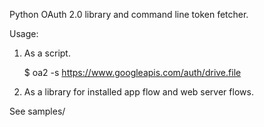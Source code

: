 Python OAuth 2.0 library and command line token fetcher.

Usage:

1. As a script.

    $ oa2 -s https://www.googleapis.com/auth/drive.file

2. As a library for installed app flow and web server flows.

See samples/

